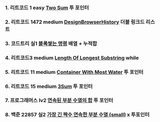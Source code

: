### 1. 리트코드 1 easy [Two Sum](https://leetcode.com/problems/two-sum/description/) 투 포인터

### 2. 리트코드 1472 medium [DesignBrowserHistory](https://leetcode.com/problems/design-browser-history/) 더블 링크드 리스트

### 3. 코드트리 실1 [블록쌓는 명령](https://www.codetree.ai/training-field/search/problems/block-stacking-commands/description?page=1&pageSize=20&tier=10%2C11) 배열 + 누적합

### 4. 리트코드3 medium [Length Of Longest Substring](https://leetcode.com/problems/longest-substring-without-repeating-characters/description/) while

### 5. 리트코드 11 medium [Container With Most Water](https://leetcode.com/problems/container-with-most-water/description/) 투 포인터

### 6. 리트코드 15 medium [3Sum](https://leetcode.com/problems/3sum/description/) 투 포인터

### 7. 프로그래머스 lv2 [연속된 부분 수열의 합](https://school.programmers.co.kr/learn/courses/30/lessons/178870) 투 포인터

### 8. 백준 22857 실2 [가장 긴 짝수 연속한 부분 수열 (small)](https://www.acmicpc.net/problem/22857) x 투포인터
